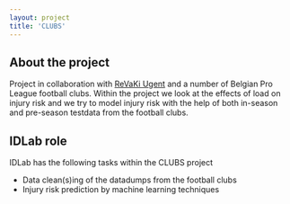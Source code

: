 ```yaml
---
layout: project
title: 'CLUBS'
---
```


## About the project

Project in collaboration with [ReVaKi Ugent](https://www.ugent.be/ge/revaki/nl) and a number of Belgian Pro League football clubs. Within the project we look at the effects of load on injury risk and we try to model injury risk with the help of both in-season and pre-season testdata from the football clubs.

## IDLab role

IDLab has the following tasks within the CLUBS project

- Data clean(s)ing of the datadumps from the football clubs
- Injury risk prediction by machine learning techniques
